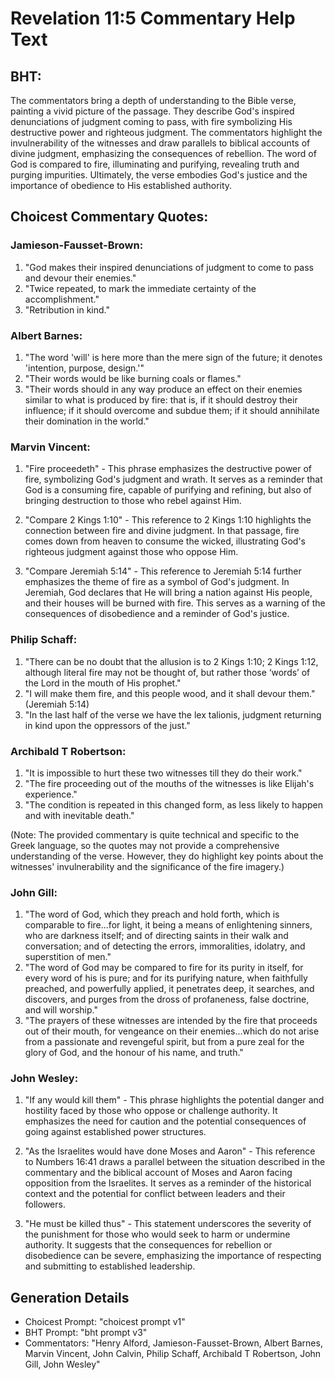 # Revelation 11:5 Commentary Help Text

## BHT:
The commentators bring a depth of understanding to the Bible verse, painting a vivid picture of the passage. They describe God's inspired denunciations of judgment coming to pass, with fire symbolizing His destructive power and righteous judgment. The commentators highlight the invulnerability of the witnesses and draw parallels to biblical accounts of divine judgment, emphasizing the consequences of rebellion. The word of God is compared to fire, illuminating and purifying, revealing truth and purging impurities. Ultimately, the verse embodies God's justice and the importance of obedience to His established authority.

## Choicest Commentary Quotes:
### Jamieson-Fausset-Brown:
1. "God makes their inspired denunciations of judgment to come to pass and devour their enemies."
2. "Twice repeated, to mark the immediate certainty of the accomplishment."
3. "Retribution in kind."

### Albert Barnes:
1. "The word 'will' is here more than the mere sign of the future; it denotes 'intention, purpose, design.'"
2. "Their words would be like burning coals or flames."
3. "Their words should in any way produce an effect on their enemies similar to what is produced by fire: that is, if it should destroy their influence; if it should overcome and subdue them; if it should annihilate their domination in the world."

### Marvin Vincent:
1. "Fire proceedeth" - This phrase emphasizes the destructive power of fire, symbolizing God's judgment and wrath. It serves as a reminder that God is a consuming fire, capable of purifying and refining, but also of bringing destruction to those who rebel against Him.

2. "Compare 2 Kings 1:10" - This reference to 2 Kings 1:10 highlights the connection between fire and divine judgment. In that passage, fire comes down from heaven to consume the wicked, illustrating God's righteous judgment against those who oppose Him.

3. "Compare Jeremiah 5:14" - This reference to Jeremiah 5:14 further emphasizes the theme of fire as a symbol of God's judgment. In Jeremiah, God declares that He will bring a nation against His people, and their houses will be burned with fire. This serves as a warning of the consequences of disobedience and a reminder of God's justice.

### Philip Schaff:
1. "There can be no doubt that the allusion is to 2 Kings 1:10; 2 Kings 1:12, although literal fire may not be thought of, but rather those ‘words’ of the Lord in the mouth of His prophet." 
2. "I will make them fire, and this people wood, and it shall devour them." (Jeremiah 5:14)
3. "In the last half of the verse we have the lex talionis, judgment returning in kind upon the oppressors of the just."

### Archibald T Robertson:
1. "It is impossible to hurt these two witnesses till they do their work."
2. "The fire proceeding out of the mouths of the witnesses is like Elijah's experience."
3. "The condition is repeated in this changed form, as less likely to happen and with inevitable death."

(Note: The provided commentary is quite technical and specific to the Greek language, so the quotes may not provide a comprehensive understanding of the verse. However, they do highlight key points about the witnesses' invulnerability and the significance of the fire imagery.)

### John Gill:
1. "The word of God, which they preach and hold forth, which is comparable to fire...for light, it being a means of enlightening sinners, who are darkness itself; and of directing saints in their walk and conversation; and of detecting the errors, immoralities, idolatry, and superstition of men."
2. "The word of God may be compared to fire for its purity in itself, for every word of his is pure; and for its purifying nature, when faithfully preached, and powerfully applied, it penetrates deep, it searches, and discovers, and purges from the dross of profaneness, false doctrine, and will worship."
3. "The prayers of these witnesses are intended by the fire that proceeds out of their mouth, for vengeance on their enemies...which do not arise from a passionate and revengeful spirit, but from a pure zeal for the glory of God, and the honour of his name, and truth."

### John Wesley:
1. "If any would kill them" - This phrase highlights the potential danger and hostility faced by those who oppose or challenge authority. It emphasizes the need for caution and the potential consequences of going against established power structures.

2. "As the Israelites would have done Moses and Aaron" - This reference to Numbers 16:41 draws a parallel between the situation described in the commentary and the biblical account of Moses and Aaron facing opposition from the Israelites. It serves as a reminder of the historical context and the potential for conflict between leaders and their followers.

3. "He must be killed thus" - This statement underscores the severity of the punishment for those who would seek to harm or undermine authority. It suggests that the consequences for rebellion or disobedience can be severe, emphasizing the importance of respecting and submitting to established leadership.


## Generation Details
- Choicest Prompt: "choicest prompt v1"
- BHT Prompt: "bht prompt v3"
- Commentators: "Henry Alford, Jamieson-Fausset-Brown, Albert Barnes, Marvin Vincent, John Calvin, Philip Schaff, Archibald T Robertson, John Gill, John Wesley"
